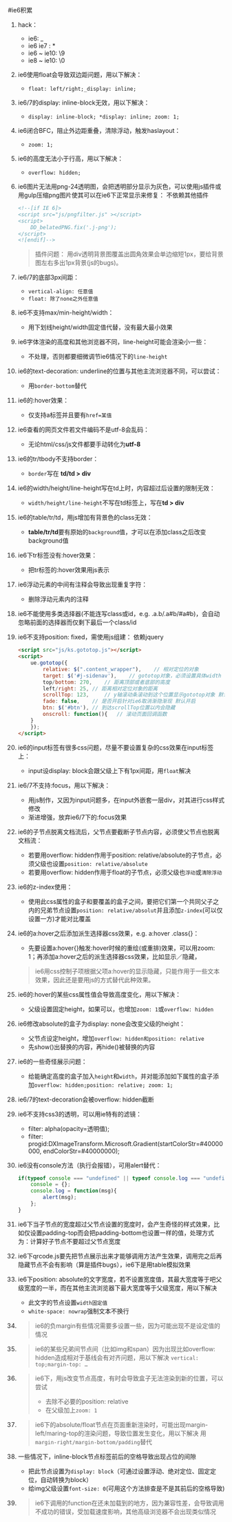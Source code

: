 #ie6积累

1. hack：
	- ie6: _
	- ie6 ie7 : *
	- ie6 ~ ie10: \9 
	- ie8 ~ ie10: \0

2. ie6使用float会导致双边距问题，用以下解决：
	- `float: left/right;_display: inline;`

3. ie6/7的display: inline-block无效，用以下解决：
	- `display: inline-block; *display: inline; zoom: 1;`

4. ie6闭合BFC，阻止外边距重叠，清除浮动，触发haslayout：
	- `zoom: 1;`

5. ie6的高度无法小于行高，用以下解决：
	- `overflow: hidden;`

6. ie6图片无法用png-24透明图，会把透明部分显示为灰色，可以使用js插件或用gulp压缩png图片使其可以在ie6下正常显示来修复：
	不依赖其他插件
	``` html
	<!--[if IE 6]>
	<script src="js/pngfilter.js" ></script>
	<script>
		DD_belatedPNG.fix('.j-png');
	</script>
	<![endif]-->
	```
	>插件问题：
	>用div透明背景图覆盖出圆角效果会单边缩短1px，要给背景图左右多出1px背景(js的bugs)。

7. ie6/7的底部3px间距：
	- `vertical-align: 任意值`
	- `float: 除了none之外任意值`

8. ie6不支持max/min-height/width：
	- 用下划线height/width固定值代替，没有最大最小效果

9. ie6字体渲染的高度和其他浏览器不同，line-height可能会渲染小一些：
	- 不处理，否则都要细微调节ie6情况下的`line-height`

10. ie6的text-decoration: underline的位置与其他主流浏览器不同，可以尝试：
	- 用`border-bottom`替代

11. ie6的:hover效果：
	- 仅支持a标签并且要有`href=某值`

12. ie6查看的网页文件若文件编码不是utf-8会乱码：
	- 无论html/css/js文件都要手动转化为**utf-8**

13. ie6的tr/tbody不支持border：
	- `border`写在 **td/td > div**

14. ie6的width/height/line-height写在td上时，内容超过后设置的限制无效：
	- `width/height/line-height`不写在td标签上，写在**td > div**

15. ie6的table/tr/td，用js增加有背景色的class无效：
	- **table/tr/td**要有原始的`background`值，才可以在添加class之后改变background值

16. ie6下tr标签没有:hover效果：
	- 把tr标签的:hover效果用js表示

17. ie6浮动元素的中间有注释会导致出现重复字符：
	- 删除浮动元素内的注释

18. ie6不能使用多类选择器(不能连写class或id，e.g. .a.b/.a#b/#a#b)，会自动忽略前面的选择器而仅剩下最后一个class/id

19. ie6不支持position: fixed，需使用js组建：
	依赖jquery
	``` html
	<script src="js/ks.gototop.js"></script>
	<script>
		ue.gototop({
			relative: $(".content_wrapper"),	// 相对定位的对象
			target: $('#j-sidenav'),	// gototop对象，必须设置具体width
			top/bottom: 270,	// 距离顶部或者底部的高度
			left/right: 25,	// 距离相对定位对象的距离
			scrollTop: 123, 	// y轴滚动条滚动到这个位置显示gototop对象 默认0
			fade: false,	// 是否开启针对ie6取消渐隐渐现 默认开启
			btn: $('#btn'),	// 到达scrollTop位置以内会隐藏
			onscroll: function(){	// 滚动页面回调函数
		}
		});
	</script>
	```

20. ie6的input标签有很多css问题，尽量不要设置复杂的css效果在input标签上：
	- input设display: block会跟父级上下有1px间距，用`float`解决

21. ie6/7不支持:focus，用以下解决：
	- 用js制作，又因为input问题多，在input外嵌套一层div，对其进行css样式修改
	- 渐进增强，放弃ie6/7下的:focus效果

22. ie6的子节点脱离文档流后，父节点要截断子节点内容，必须使父节点也脱离文档流：
	- 若要用overflow: hidden作用于position: relative/absolute的子节点，必须父级也设置`position: relative/absolute`
	- 若要用overflow: hidden作用于float的子节点，必须父级也`浮动`或`清除浮动`

23. ie6的z-index使用：
	- 使用此css属性的盒子和要覆盖的盒子之间，要把它们第一个共同父子之内的兄弟节点设置`position: relative/absolut`并且添加`z-index`(可以仅设置一方)才能对比覆盖

24. ie6的a:hover之后添加派生选择器css效果，e.g. a:hover .class{}：
	- 先要设置a:hover{}触发:hover时候的重绘(或重排)效果，可以用zoom: 1；再添加a:hover之后的派生选择器css效果，比如显示／隐藏，
	>ie6用css控制子项根据父项a:hover的显示隐藏，只能作用于一些文本效果，因此还是要用js的方式替代此种效果。

25. ie6的:hover的某些css属性值会导致高度变化，用以下解决：
	- 父级设置固定height，如果可以，也增加`zoom: 1`或`overflow: hidden`

26. ie6修改absolute的盒子为display: none会改变父级的height：
	- 父节点设定height，增加`overflow: hidden和position: relative`
	- 先show()出替换的内容，再hide()被替换的内容

27. ie6的一些奇怪展示问题：
	- 给能确定高度的盒子加入`height`和`width`，并对能添加如下属性的盒子添加`overflow: hidden;position: relative; zoom: 1;`

28. ie6/7的text-decoration会被overflow: hidden截断

29. ie6不支持css3的透明，可以用ie特有的滤镜：
	- filter: alpha(opacity=透明值);
	- filter: progid:DXImageTransform.Microsoft.Gradient(startColorStr=#40000000, endColorStr=#40000000);

30. ie6没有console方法（执行会报错），可用alert替代：
	``` js
	if(typeof console === "undefined" || typeof console.log === "undefined") {
		console = {};
		console.log = function(msg){
			alert(msg);
		};
	}
	```
	
31. ie6下当子节点的宽度超过父节点设置的宽度时，会产生奇怪的样式效果，比如仅设置padding-top而会把padding-bottom也设置一样的值，处理方式为：计算好子节点不要超过父节点宽度

32. ie6下qrcode.js要先把节点展示出来才能够调用方法产生效果，调用完之后再隐藏节点不会有影响（算是插件bugs），ie6下是用table模拟效果

33. ie6下position: absolute的文字宽度，若不设置宽度值，其最大宽度等于吧父级宽度的一半，而在其他主流浏览器下最大宽度等于父级宽度，用以下解决
	- 此文字的节点设置`width固定值`
	- `white-space: nowrap`强制文本不换行

34. 
	>ie6的负margin有些情况需要多设置一些，因为可能出现不是设定值的情况

35. 
	>ie6的某些兄弟间节点间（比如img和span）因为出现比如overflow: hidden造成相对于基线会有对齐问题，用以下解决
	>`vertical: top;margin-top: …`

36. 
	>ie6下，用js改变节点高度，有时会导致盒子无法渲染到新的位置，可以尝试
	>   - 去除不必要的position: relative
	>   - 在父级加上`zoom: 1`

37. 
	>ie6下的absolute/float节点在页面重新渲染时，可能出现margin-left/maring-top的渲染问题，导致位置发生变化，用以下解决
	>用`margin-right/margin-bottom/padding`替代

38. 一些情况下，inline-block节点标签前后的空格导致出现占位的间隙
	- 把此节点设置为`display: block`（可通过设置浮动、绝对定位、固定定位，自动转换为block）
	- 给img父级设置`font-size: 0`(可用这个方法排查是不是其前后的空格导致)

39. 
	>ie6下调用的function在还未加载到的地方，因为兼容性差，会导致调用不成功的错误，受加载速度影响，其他高级浏览器不会出现类似情况
